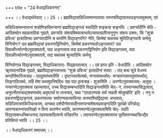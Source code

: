 +++
title = "24 वेधाद्यधिकरणम्"

+++
।। वेधाद्यर्थभेदात् ।। 25 ।। ब्रह्मविद्यासन्निधिसमाम्नातायाः परुरुषविद्यायास्तदङ्गत्वमुक्त्तम्, एवं

सन्निधिसमाम्नातानां शन्नोमित्रादिमन्त्राणां ब्रह्मविद्याङ्गत्वं स्यादिति शङ्कया सङ्गतिः । प्रवर्ग्यादीनि चेति - आदिशब्देन महाव्रतादिकं गृह्यते, प्रवर्ग्यादेः संशयविषयत्वाभावेऽप्यापतप्रतीत्यनुगुणः संशय उक्त्तः, किं "शुक्रं प्रविध्य' इत्यादिम्त्राः प्रवग्यरादीनि च कर्माणि विद्याङ्गानि? नेति, किमेषां यथायथं श्रुतिलिङ्गवायैः कर्मसु विनियोगः? उत ब्रह्मविद्यायां प्रकरणाद्विनियोगः, किमेषां प्रकरणपाठोऽङ्गत्वाय? उत दिवाकीर्त्त्यारण्येऽनुवाक्यतायै, यदा अङ्गत्वाय तदा प्रकरणाद्विनियोग इति विद्याङ्गत्वम्, यदा दिवाकीर्त्त्यारण्येऽनुवाक्यतायै, तदा यथायथं श्रुत्यादिभिः कर्मसु

विनियोगान्न विद्याङ्गत्वम्, विद्याधिकारात्- विद्यप्रस्ताचात् ।। एवं प्राप्त इति - वेधादीति । आदिशब्देन ॠतवदनादिकं गृह्यते, ब्रह्मविद्याङ्गत्वाभावः "शुक्रं प्रविध्य' इत्यादीनां स्पष्टः । तत् कथं सूत्रे वेधस्य कण्ठोक्त्तिरित्यत्राह - एतदुक्त्तंभवतीति । दृष्टान्ततयेत्यर्थः, मन्त्रसामर्थ्यात्- मन्त्रावगतवस्तुमामर्थ्यात्, लिङ्गादित्यर्थः, तर्हि तेषां कथमुपनिषद्भिः सह पाठ इत्यत्राह - शुक्रमिति । अरण्येऽनुवाक्यत्वम्- अलुक् । नन्वरण्येऽनुवाक्यत्वं रहस्यत्वात्, तच्च विद्यासम्बन्धादिति विद्याङ्गत्वमिति चेत्- न, तस्यान्यथासिद्धत्वात्, अनुपनीतस्त्राद्यश्रवणार्थम् अदृष्टार्थं वा तत्स्यात्, यथा "एतदारण्यकं सर्वं नाव्रती श्रोतुमर्हति' इति । ननु न प्रकरणाद्विद्याङ्गत्वं, प्रकरणवत्याः सर्वारण्यकव्यापिन्याः कस्याश्चिद्विद्यायाः अभावात्, सन्निधिमात्रमकिञ्चित्करम्, अन्यथा दर्शपौर्णमासादीनामप्यन्यशेषत्वप्रसङ्गादिति पूवर्पक्षे परिचोद्य आरण्यकाम्नायपरिग्रहो न विना कारणेन भवति, कारणमरण्येऽनुवाक्यत्वमिति चेत्- तदपि विद्यासम्बन्धनिबन्धनाद् रहस्यत्वादित्यन्ये परिहरन्ति । तदप्यरण्येऽनुवाक्यत्वस्य पूर्वोक्त्तान्यथासिध्द्यैव प्रतिक्षिप्तं भवति ।। 25 ।।

।। वेधाद्यधिकरणं समाप्तम् ।।

